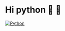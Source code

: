 # Hi python :snake: 🐍

[![Python](https://img.shields.io/badge/Python-yellow?style=for-the-badge&logo=python&logoColor=white&labelColor=101010)]()
